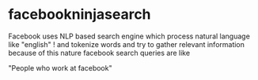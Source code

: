# facebookninjasearch
Facebook uses NLP based search engine which process natural language like "english" ! and tokenize words and try to gather relevant information because of this nature facebook search queries are like 

"People who work at facebook" 
